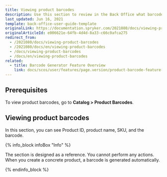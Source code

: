 ```yaml
---
title: Viewing product barcodes
description: Use this section to review in the Back Office what barcodes have been generated for concrete products.
last_updated: Jun 16, 2021
template: back-office-user-guide-template
originalLink: https://documentation.spryker.com/2021080/docs/viewing-product-barcodes
originalArticleId: e006621e-64fb-4d4d-8a33-c66c0afca275
redirect_from:
  - /2021080/docs/viewing-product-barcodes
  - /2021080/docs/en/viewing-product-barcodes
  - /docs/viewing-product-barcodes
  - /docs/en/viewing-product-barcodes
related:
  - title: Barcode Generator Feature Overview
    link: docs/scos/user/features/page.version/product-barcode-feature-overview.html
---
```


## Prerequisites

To view product barcodes, go to **Catalog&nbsp;<span aria-label="and then">></span> Product Barcodes**.

## Viewing product barcodes

In this section, you can see Product ID, product name, SKU, and the barcode.

{% info_block infoBox "Info" %}

The section is designed as a reference. You cannot perform any actions. When you create a concrete product, a barcode is generated automatically.

{% endinfo_block %}
